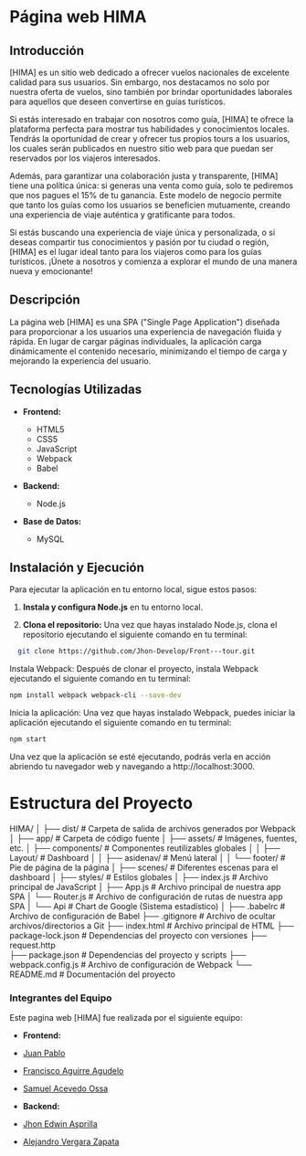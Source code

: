 # Página web HIMA

## Introducción

[HIMA] es un sitio web dedicado a ofrecer vuelos nacionales de excelente calidad para sus usuarios. Sin embargo, nos destacamos no solo por nuestra oferta de vuelos, sino también por brindar oportunidades laborales para aquellos que deseen convertirse en guías turísticos.

Si estás interesado en trabajar con nosotros como guía, [HIMA] te ofrece la plataforma perfecta para mostrar tus habilidades y conocimientos locales. Tendrás la oportunidad de crear y ofrecer tus propios tours a los usuarios, los cuales serán publicados en nuestro sitio web para que puedan ser reservados por los viajeros interesados.

Además, para garantizar una colaboración justa y transparente, [HIMA] tiene una política única: si generas una venta como guía, solo te pediremos que nos pagues el 15% de tu ganancia. Este modelo de negocio permite que tanto los guías como los usuarios se beneficien mutuamente, creando una experiencia de viaje auténtica y gratificante para todos.

Si estás buscando una experiencia de viaje única y personalizada, o si deseas compartir tus conocimientos y pasión por tu ciudad o región, [HIMA] es el lugar ideal tanto para los viajeros como para los guías turísticos. ¡Únete a nosotros y comienza a explorar el mundo de una manera nueva y emocionante!

## Descripción

La página web [HIMA] es una SPA ("Single Page Application") diseñada para proporcionar a los usuarios una experiencia de navegación fluida y rápida. En lugar de cargar páginas individuales, la aplicación carga dinámicamente el contenido necesario, minimizando el tiempo de carga y mejorando la experiencia del usuario.

## Tecnologías Utilizadas

- **Frontend:**
  - HTML5
  - CSS5
  - JavaScript
  - Webpack
  - Babel


- **Backend:**
  - Node.js


- **Base de Datos:**
  - MySQL


## Instalación y Ejecución

Para ejecutar la aplicación en tu entorno local, sigue estos pasos:

1. **Instala y configura Node.js** en tu entorno local.

2. **Clona el repositorio:** Una vez que hayas instalado Node.js, clona el repositorio ejecutando el siguiente comando en tu terminal:

 ```bash
   git clone https://github.com/Jhon-Develop/Front---tour.git
```

Instala Webpack: Después de clonar el proyecto, instala Webpack ejecutando el siguiente comando en tu terminal:

 ```bash
npm install webpack webpack-cli --save-dev
```

Inicia la aplicación: Una vez que hayas instalado Webpack, puedes iniciar la aplicación ejecutando el siguiente comando en tu terminal:

 ```bash
npm start
```
Una vez que la aplicación se esté ejecutando, podrás verla en acción abriendo tu navegador web y navegando a http://localhost:3000.

# Estructura del Proyecto

HIMA/
│
├── dist/                       # Carpeta de salida de archivos generados por Webpack
│
├── app/                        # Carpeta de código fuente
│   ├── assets/                 # Imágenes, fuentes, etc.
│   ├── components/             # Componentes reutilizables globales
│   │   ├── Layout/             # Dashboard
│   │   ├── asidenav/           # Menú lateral
│   │   └── footer/             # Pie de página de la página
│   ├── scenes/                 # Diferentes escenas para el dashboard
│   ├── styles/                 # Estilos globales
│   ├── index.js                # Archivo principal de JavaScript
│   ├── App.js                  # Archivo principal de nuestra app SPA
│   └── Router.js               # Archivo de configuración de rutas de nuestra app SPA
│   └── Api                     # Chart de Google (Sistema estadístico)
│
├── .babelrc                    # Archivo de configuración de Babel
├── .gitignore                  # Archivo de ocultar archivos/directorios a Git
├── index.html                  # Archivo principal de HTML
├── package-lock.json           # Dependencias del proyecto con versiones
├── request.http                
├── package.json                # Dependencias del proyecto y scripts
├── webpack.config.js           # Archivo de configuración de Webpack
└── README.md                   # Documentación del proyecto

### Integrantes del Equipo

Este pagina web [HIMA] fue realizada por el siguiente equipo:

- **Frontend:**

- [Juan Pablo](https://github.com/JuanAgudelo1015)
- [Francisco Aguirre Agudelo](https://github.com/franciscoaguirredev)
- [Samuel Acevedo Ossa](https://github.com/samuelacevedo9307)

- **Backend:**

- [Jhon Edwin Asprilla](https://github.com/Jhon-Develop)
- [Alejandro Vergara Zapata](https://github.com/yeyo-san)